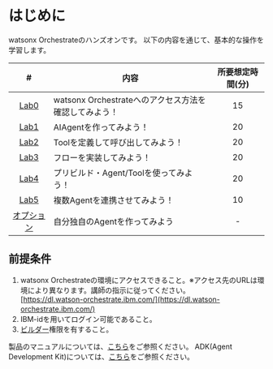 # はじめに

watsonx Orchestrateのハンズオンです。
以下の内容を通じて、基本的な操作を学習します。

|  #                         |                      内容                                         |所要想定時間(分)|
|:---:                       |------------------------------------------------------------------|   :---:      |
|[Lab0](intro.md)             |watsonx Orchestrateへのアクセス方法を確認してみよう！ |15           |
|[Lab1](agent.md)       |AIAgentを作ってみよう！                      |20           |
|[Lab2](tool.md)       |Toolを定義して呼び出してみよう！                      |20           |
|[Lab3](flow.md)       |フローを実装してみよう！                      |20           |
|[Lab4](prebuild.md)       |プリビルド・Agent/Toolを使ってみよう！                      |20           |
|[Lab5](multi_agent.md)       |複数Agentを連携させてみよう！                      |10           |
|[オプション](option.md) |自分独自のAgentを作ってみよう         |-           |

## 前提条件
 
 1. watsonx Orchestrateの環境にアクセスできること。※アクセス先のURLは環境により異なります。講師の指示に従ってください。  
 [https://dl.watson-orchestrate.ibm.com/](https://dl.watson-orchestrate.ibm.com/) 　　 
 2. IBM-idを用いてログイン可能であること。
 3. <a href="https://www.ibm.com/docs/ja/watsonx/watson-orchestrate/current?topic=team-roles-watsonx-orchestrate#builder" target="_blank" rel="noopener noreferrer">ビルダー</a>権限を有すること。


製品のマニュアルについては、<a href="https://www.ibm.com/docs/ja/watsonx/watson-orchestrate/current" target="_blank" rel="noopener noreferrer">こちら</a>をご参照ください。
ADK(Agent Development Kit)については、<a href="https://developer.watson-orchestrate.ibm.com/" target="_blank" rel="noopener noreferrer">こちら</a>をご参照ください。
